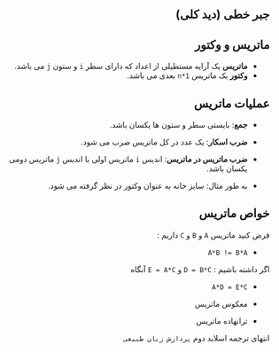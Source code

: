 <div dir="rtl">

جبر خطی (دید کلی)
--------------------

ماتریس و وکتور
--------------
- **ماتریس** یک آرایه مستطیلی از اعداد که دارای سطر `i` و ستون `j` می باشد.
- **وکتور** یک ماتریس `n*1` بعدی می باشد.

عملیات ماتریس
--------------
- **جمع**: بایستی سطر و ستون ها یکسان باشد.
- **ضرب اسکار**: یک عدد در کل ماتریس ضرب می شود.
- **ضرب ماتریس در ماتریس**: اندیس `i` ماتریس اولی با اندیس `j` ماتریس دومی یکسان باشد.

- به طور مثال: سایز خانه به عنوان وکتور در نظر گرفته می شود.

خواص ماتریس
--------------
فرض کنید ماتریس `A` و `B` و `C` داریم :
- `A*B != B*A`

اگر داشته باشیم :  `D = B*C` و `E = A*C` آنگاه
- `A*D = E*C`

- معکوس ماتریس
- ترانهاده ماتریس


انتهای ترجمه اسلاید دوم `پردازش زبان طبیعی`

</div>
